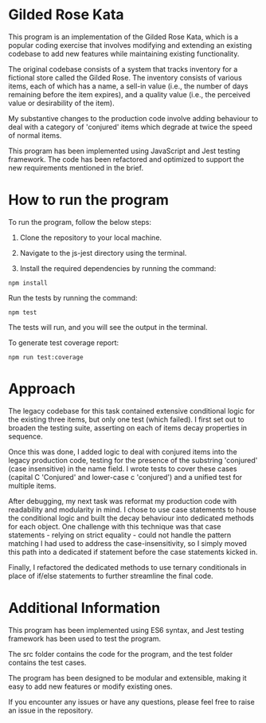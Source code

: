 # Gilded Rose Kata

This program is an implementation of the Gilded Rose Kata, which is a popular coding exercise that involves modifying and extending an existing codebase to add new features while maintaining existing functionality.

The original codebase consists of a system that tracks inventory for a fictional store called the Gilded Rose. The inventory consists of various items, each of which has a name, a sell-in value (i.e., the number of days remaining before the item expires), and a quality value (i.e., the perceived value or desirability of the item).

My substantive changes to the production code involve adding behaviour to deal with a category of 'conjured' items which degrade at twice the speed of normal items.

This program has been implemented using JavaScript and Jest testing framework. The code has been refactored and optimized to support the new requirements mentioned in the brief.

# How to run the program
To run the program, follow the below steps:

1) Clone the repository to your local machine.

2) Navigate to the js-jest directory using the terminal.

3) Install the required dependencies by running the command:

```
npm install
```

Run the tests by running the command:

```
npm test
```

The tests will run, and you will see the output in the terminal.

To generate test coverage report:

```
npm run test:coverage
```

# Approach

The legacy codebase for this task contained extensive conditional logic for the existing three items, but only one test (which failed). I first set out to broaden the testing suite, asserting on each of items decay properties in sequence.

Once this was done, I added logic to deal with conjured items into the legacy production code, testing for the presence of the substring 'conjured' (case insensitive) in the name field. I wrote tests to cover these cases (capital C 'Conjured' and lower-case c 'conjured') and a unified test for multiple items.

After debugging, my next task was reformat my production code with readability and modularity in mind. I chose to use case statements to house the conditional logic and built the decay behaviour into dedicated methods for each object. One challenge with this technique was that case statements - relying on strict equality - could not handle the pattern matching I had used to address the case-insensitivity, so I simply moved this path into a dedicated if statement before the case statements kicked in.

Finally, I refactored the dedicated methods to use ternary conditionals in place of if/else statements to further streamline the final code.

# Additional Information

This program has been implemented using ES6 syntax, and Jest testing framework has been used to test the program.

The src folder contains the code for the program, and the test folder contains the test cases.

The program has been designed to be modular and extensible, making it easy to add new features or modify existing ones.

If you encounter any issues or have any questions, please feel free to raise an issue in the repository.